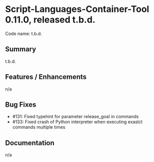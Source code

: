 # Script-Languages-Container-Tool 0.11.0, released t.b.d.

Code name: t.b.d.

## Summary 

t.b.d.

## Features / Enhancements

 n/a

## Bug Fixes

 - #131: Fixed typehint for parameter release_goal in commands
 - #133: Fixed crash of Python interpreter when executing exaslct commands multiple times

## Documentation

 n/a

